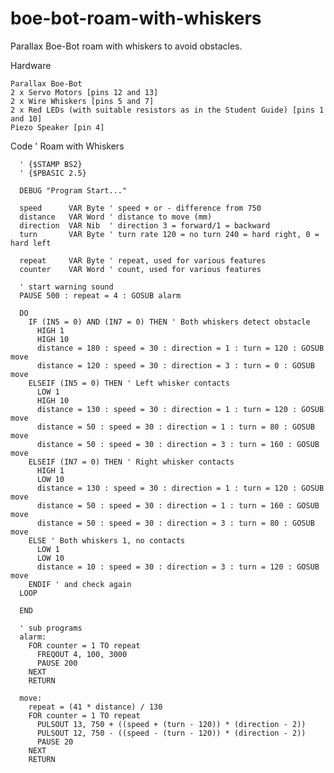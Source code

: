 # boe-bot-roam-with-whiskers
Parallax Boe-Bot roam with whiskers to avoid obstacles.

Hardware

    Parallax Boe-Bot
    2 x Servo Motors [pins 12 and 13]
    2 x Wire Whiskers [pins 5 and 7]
    2 x Red LEDs (with suitable resistors as in the Student Guide) [pins 1 and 10]
    Piezo Speaker [pin 4]
    
Code
      ' Roam with Whiskers

      ' {$STAMP BS2}
      ' {$PBASIC 2.5}

      DEBUG "Program Start..."

      speed      VAR Byte ' speed + or - difference from 750
      distance   VAR Word ' distance to move (mm)
      direction  VAR Nib  ' direction 3 = forward/1 = backward
      turn       VAR Byte ' turn rate 120 = no turn 240 = hard right, 0 = hard left

      repeat     VAR Byte ' repeat, used for various features
      counter    VAR Word ' count, used for various features

      ' start warning sound
      PAUSE 500 : repeat = 4 : GOSUB alarm

      DO
        IF (IN5 = 0) AND (IN7 = 0) THEN ' Both whiskers detect obstacle
          HIGH 1
          HIGH 10
          distance = 180 : speed = 30 : direction = 1 : turn = 120 : GOSUB move
          distance = 120 : speed = 30 : direction = 3 : turn = 0 : GOSUB move
        ELSEIF (IN5 = 0) THEN ' Left whisker contacts
          LOW 1
          HIGH 10
          distance = 130 : speed = 30 : direction = 1 : turn = 120 : GOSUB move
          distance = 50 : speed = 30 : direction = 1 : turn = 80 : GOSUB move
          distance = 50 : speed = 30 : direction = 3 : turn = 160 : GOSUB move
        ELSEIF (IN7 = 0) THEN ' Right whisker contacts
          HIGH 1
          LOW 10
          distance = 130 : speed = 30 : direction = 1 : turn = 120 : GOSUB move
          distance = 50 : speed = 30 : direction = 1 : turn = 160 : GOSUB move
          distance = 50 : speed = 30 : direction = 3 : turn = 80 : GOSUB move
        ELSE ' Both whiskers 1, no contacts
          LOW 1
          LOW 10
          distance = 10 : speed = 30 : direction = 3 : turn = 120 : GOSUB move
        ENDIF ' and check again
      LOOP

      END

      ' sub programs
      alarm:
        FOR counter = 1 TO repeat
          FREQOUT 4, 100, 3000
          PAUSE 200
        NEXT
        RETURN

      move:
        repeat = (41 * distance) / 130
        FOR counter = 1 TO repeat
          PULSOUT 13, 750 + ((speed + (turn - 120)) * (direction - 2))
          PULSOUT 12, 750 - ((speed - (turn - 120)) * (direction - 2))
          PAUSE 20
        NEXT
        RETURN
